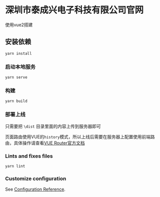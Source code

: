 # 深圳市泰成兴电子科技有限公司官网

使用vue2搭建

## 安装依赖
```
yarn install
```

### 启动本地服务
```
yarn serve
```

### 构建
```
yarn build
```

### 部署上线

只需要把 `\dist` 目录里面的内容上传到服务器即可

页面路由使用VUE的`history`模式，所以上线后需要在服务器上配置使用前端路由，具体操作请查看[VUE Router官方文档](https://router.vuejs.org/zh/guide/essentials/history-mode.html)

### Lints and fixes files
```
yarn lint
```

### Customize configuration
See [Configuration Reference](https://cli.vuejs.org/config/).
